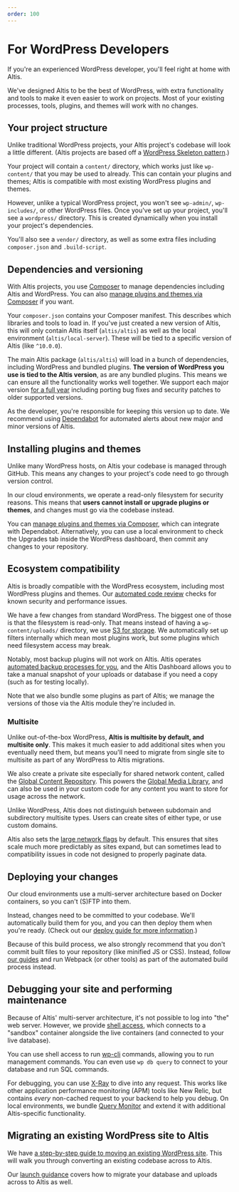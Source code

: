 ```yaml
---
order: 100
---
```


# For WordPress Developers

If you're an experienced WordPress developer, you'll feel right at home with Altis.

We've designed Altis to be the best of WordPress, with extra functionality and tools to make it even easier to work on projects.
Most of your existing processes, tools, plugins, and themes will work with no changes.

## Your project structure

Unlike traditional WordPress projects, your Altis project's codebase will look a little different. (Altis projects are based off
a [WordPress Skeleton pattern](https://github.com/markjaquith/WordPress-Skeleton).)

Your project will contain a `content/` directory, which works just like `wp-content/` that you may be used to already. This can
contain your plugins and themes; Altis is compatible with most existing WordPress plugins and themes.

However, unlike a typical WordPress project, you won't see `wp-admin/`, `wp-includes/`, or other WordPress files. Once you've
set up your project, you'll see a `wordpress/` directory. This is created dynamically when you install your project's dependencies.

You'll also see a `vendor/` directory, as well as some extra files including `composer.json` and `.build-script`.

## Dependencies and versioning

With Altis projects, you use [Composer](https://getcomposer.org/) to manage dependencies including Altis and WordPress. You can
also [manage plugins and themes via Composer](third-party-plugins.md) if you want.

Your `composer.json` contains your Composer manifest. This describes which libraries and tools to load in. If you've just created a
new version of Altis, this will only contain Altis itself (`altis/altis`) as well as the local environment (`altis/local-server`).
These will be tied to a specific version of Altis (like `^10.0.0`).

The main Altis package (`altis/altis`) will load in a bunch of dependencies, including WordPress and bundled plugins. **The version
of WordPress you use is tied to the Altis version**, as are any bundled plugins. This means we can ensure all the functionality
works well together. We support each major version [for a full year](docs://guides/long-term-support/) including porting
bug fixes and security patches to older supported versions.

As the developer, you're responsible for keeping this version up to date. We recommend
using [Dependabot](https://github.blog/2020-06-01-keep-all-your-packages-up-to-date-with-dependabot/) for automated alerts about new
major and minor versions of Altis.

## Installing plugins and themes

Unlike many WordPress hosts, on Altis your codebase is managed through GitHub. This means any changes to your project's code need to
go through version control.

In our cloud environments, we operate a read-only filesystem for security reasons. This means that **users cannot install or upgrade
plugins or themes**, and changes must go via the codebase instead.

You can [manage plugins and themes via Composer](third-party-plugins.md), which can integrate with Dependabot. Alternatively, you
can use a local environment to check the Upgrades tab inside the WordPress dashboard, then commit any changes to your repository.

## Ecosystem compatibility

Altis is broadly compatible with the WordPress ecosystem, including most WordPress plugins and themes.
Our [automated code review](docs://guides/code-review/) checks for known security and performance issues.

We have a few changes from standard WordPress. The biggest one of those is that the filesystem is read-only. That means instead of
having a `wp-content/uploads/` directory, we use [S3 for storage](docs://cloud/s3-storage/). We automatically set up filters
internally which mean most plugins work, but some plugins which need filesystem access may break.

Notably, most backup plugins will not work on Altis. Altis operates [automated backup processes for you](docs://cloud/backups/), and
the Altis Dashboard allows you to take a manual snapshot of your uploads or database if you need a copy (such as for testing
locally).

Note that we also bundle some plugins as part of Altis; we manage the versions of those via the Altis module they're included in.

### Multisite

Unlike out-of-the-box WordPress, **Altis is multisite by default, and multisite only**. This makes it much easier to add additional
sites when you eventually need them, but means you'll need to migrate from single site to multisite as part of any WordPress to
Altis migrations.

We also create a private site especially for shared network content, called
the [Global Content Repository](docs://core/global-content-repository/). This powers
the [Global Media Library](docs://media/global-media-library/), and can also be used in your custom code for any content you want to
store for usage across the network.

Unlike WordPress, Altis does not distinguish between subdomain and subdirectory multisite types. Users can create sites of either
type, or use custom domains.

Altis also sets the [large network flags](https://developer.wordpress.org/reference/functions/wp_is_large_network/) by default. This
ensures that sites scale much more predictably as sites expand, but can sometimes lead to compatibility issues in code not designed
to properly paginate data.

## Deploying your changes

Our cloud environments use a multi-server architecture based on Docker containers, so you can't (S)FTP into them.

Instead, changes need to be committed to your codebase. We'll automatically build them for you, and you can then deploy them when
you're ready. (Check out our [deploy guide for more information](deploy.md).)

Because of this build process, we also strongly recommend that you don't commit built files to your repository (like minified JS or
CSS). Instead, follow [our guides](docs://cloud/build-scripts/) and run Webpack (or other tools) as part of the automated build
process instead.

## Debugging your site and performing maintenance

Because of Altis' multi-server architecture, it's not possible to log into "the" web server. However, we
provide [shell access](docs://cloud/dashboard/cli/), which connects to a "sandbox" container alongside the live containers (and
connected to your live database).

You can use shell access to run [wp-cli](https://wp-cli.org/) commands, allowing you to run management commands. You can even
use `wp db query` to connect to your database and run SQL commands.

For debugging, you can use [X-Ray](docs://cloud/dashboard/x-ray/) to dive into any request. This works like other application
performance monitoring (APM) tools like New Relic, but contains *every* non-cached request to your backend to help you debug. On
local environments, we bundle [Query Monitor](docs://dev-tools/) and extend it with additional Altis-specific functionality.

## Migrating an existing WordPress site to Altis

We have [a step-by-step guide to moving an existing WordPress site](docs://guides/migrating/). This will walk you
through converting an existing codebase across to Altis.

Our [launch guidance](docs://guides/launching-a-site-on-altis/) covers how to migrate your database and uploads across to Altis as
well.
